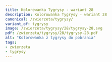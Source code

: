 ```yaml
---
title: Kolorowanka Tygrysy - wariant 28
description: Kolorowanka Tygrysy - wariant 28
canonical: /zwierzeta/tygrysy/
variant_of: tygrysy
image: /zwierzeta/tygrysy/28/tygrysy-28.svg
pdf: /zwierzeta/tygrysy/28/tygrysy-28.pdf
alt: "Kolorowanka z tygrysy do pobrania"
tags:
- zwierzeta
- tygrysy
---
```

